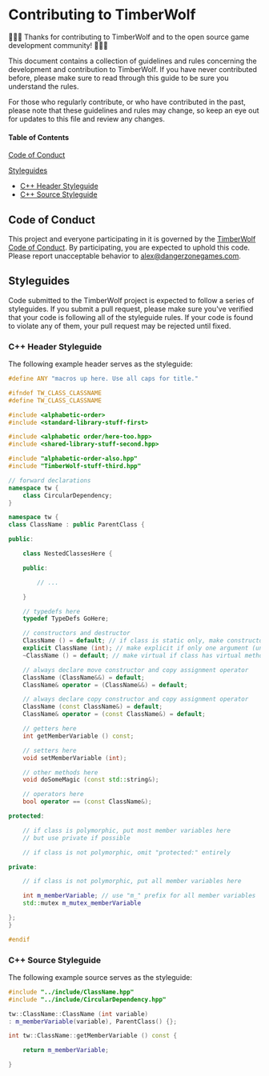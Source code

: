 # Contributing to TimberWolf

:tada::tada::tada: Thanks for contributing to TimberWolf and to the open source
game development community! :tada::tada::tada:

This document contains a collection of guidelines and rules concerning the
development and contribution to TimberWolf. If you have never contributed
before, please make sure to read through this guide to be sure you understand
the rules.

For those who regularly contribute, or who have contributed in the past, please
note that these guidelines and rules may change, so keep an eye out for updates
to this file and review any changes.


#### Table of Contents

[Code of Conduct](#code-of-conduct)

[Styleguides](#styleguides)
- [C++ Header Styleguide](#c++-header-styleguide)
- [C++ Source Styleguide](#c++-source-styleguide)



## Code of Conduct

This project and everyone participating in it is governed by the [TimberWolf
Code of Conduct](CODE_OF_CONDUCT.md). By participating, you are expected to
uphold this code. Please report unacceptable behavior to
[alex@dangerzonegames.com](mailto:alex@dangerzonegames.com).




## Styleguides

Code submitted to the TimberWolf project is expected to follow a series of
styleguides. If you submit a pull request, please make sure you've verified that
your code is following all of the styleguide rules. If your code is found to
violate any of them, your pull request may be rejected until fixed.

### C++ Header Styleguide

The following example header serves as the styleguide:

```c++
#define ANY "macros up here. Use all caps for title."

#ifndef TW_CLASS_CLASSNAME
#define TW_CLASS_CLASSNAME

#include <alphabetic-order>
#include <standard-library-stuff-first>

#include <alphabetic order/here-too.hpp>
#include <shared-library-stuff-second.hpp>

#include "alphabetic-order-also.hpp"
#include "TimberWolf-stuff-third.hpp"

// forward declarations
namespace tw {
    class CircularDependency;
}

namespace tw {
class ClassName : public ParentClass {

public:

    class NestedClassesHere {

    public:

        // ...

    }

    // typedefs here
    typedef TypeDefs GoHere;

    // constructors and destructor
    ClassName () = default; // if class is static only, make constructor PUBLIC, but DELETED!
    explicit ClassName (int); // make explicit if only one argument (unless genuinely interchangeable)
    ~ClassName () = default; // make virtual if class has virtual methods

    // always declare move constructor and copy assignment operator
    ClassName (ClassName&&) = default;
    ClassName& operator = (ClassName&&) = default;

    // always declare copy constructor and copy assignment operator
    ClassName (const ClassName&) = default;
    ClassName& operator = (const ClassName&) = default;

    // getters here
    int getMemberVariable () const;

    // setters here
    void setMemberVariable (int);

    // other methods here
    void doSomeMagic (const std::string&);

    // operators here
    bool operator == (const ClassName&);

protected:

    // if class is polymorphic, put most member variables here
    // but use private if possible

    // if class is not polymorphic, omit "protected:" entirely

private:

    // if class is not polymorphic, put all member variables here

    int m_memberVariable; // use "m_" prefix for all member variables
    std::mutex m_mutex_memberVariable

};
}

#endif
```

### C++ Source Styleguide

The following example source serves as the styleguide:

```c++
#include "../include/ClassName.hpp"
#include "../include/CircularDependency.hpp"

tw::ClassName::ClassName (int variable)
: m_memberVariable(variable), ParentClass() {};

int tw::ClassName::getMemberVariable () const {

    return m_memberVariable;

}
```
